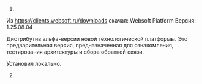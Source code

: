 1.
Из https://clients.websoft.ru/downloads скачал:
Websoft Platform
Версия: 1.25.08.04

Дистрибутив альфа-версии новой технологической платформы. Это предварительная версия, предназначенная для ознакомления, тестирования архитектуры и сбора обратной связи.

Установил локально.


2.